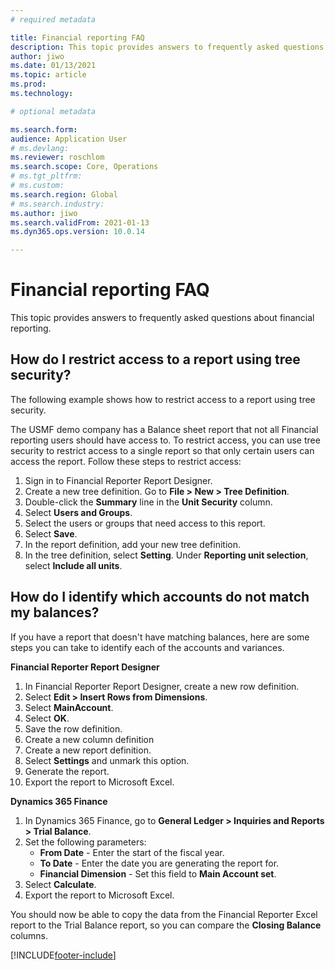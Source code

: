 ```yaml
---
# required metadata

title: Financial reporting FAQ 
description: This topic provides answers to frequently asked questions about financial reporting. 
author: jiwo
ms.date: 01/13/2021
ms.topic: article
ms.prod: 
ms.technology: 

# optional metadata

ms.search.form: 
audience: Application User
# ms.devlang: 
ms.reviewer: roschlom
ms.search.scope: Core, Operations
# ms.tgt_pltfrm: 
# ms.custom: 
ms.search.region: Global 
# ms.search.industry: 
ms.author: jiwo
ms.search.validFrom: 2021-01-13
ms.dyn365.ops.version: 10.0.14

---
```


# Financial reporting FAQ 

This topic provides answers to frequently asked questions about financial reporting. 

## How do I restrict access to a report using tree security?

The following example shows how to restrict access to a report using tree security.

The USMF demo company has a Balance sheet report that not all Financial reporting users should have access to. To restrict access, you can use tree security to restrict access to a single report so that only certain users can access the report. Follow these steps to restrict access: 

1. Sign in to Financial Reporter Report Designer.
2. Create a new tree definition. Go to **File > New > Tree Definition**.
3. Double-click the **Summary** line in the **Unit Security** column.
4. Select **Users and Groups**.  
5. Select the users or groups that need access to this report. 
6. Select **Save**.
7. In the report definition, add your new tree definition.
8. In the tree definition, select **Setting**. Under **Reporting unit selection**, select **Include all units**.

## How do I identify which accounts do not match my balances?

If you have a report that doesn't have matching balances, here are some steps you can take to identify each of the accounts and variances. 

**Financial Reporter Report Designer**
1. In Financial Reporter Report Designer, create a new row definition. 
2. Select **Edit > Insert Rows from Dimensions**.
3. Select **MainAccount**.  
4. Select **OK**.
5. Save the row definition.
6. Create a new column definition
7. Create a new report definition.
8. Select **Settings** and unmark this option.  
9. Generate the report. 
10. Export the report to Microsoft Excel.

**Dynamics 365 Finance** 
1. In Dynamics 365 Finance, go to **General Ledger > Inquiries and Reports > Trial Balance**.
2. Set the following parameters:
   - **From Date** - Enter the start of the fiscal year.
   - **To Date** - Enter the date you are generating the report for.
   - **Financial Dimension** - Set this field to **Main Account set**.
 3. Select **Calculate**.
 4. Export the report to Microsoft Excel.

You should now be able to copy the data from the Financial Reporter Excel report to the Trial Balance report, so you can compare the **Closing Balance** columns.

[!INCLUDE[footer-include](../../includes/footer-banner.md)]
